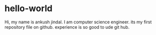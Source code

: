 # hello-world

Hi,
my name is ankush jindal.
I am computer science engineer.
its my first repository file on github.
experience is so good to ude git hub.
